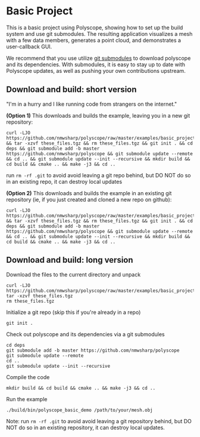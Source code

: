 # Basic Project

This is a basic project using Polyscope, showing how to set up the build system and use git submodules. The resulting application visualizes a mesh with a few data members, generates a point cloud, and demonstrates a user-callback GUI.

We recommend that you use utilize [git submodules](https://git-scm.com/book/en/v2/Git-Tools-Submodules) to download polyscope and its dependencies. With submodules, it is easy to stay up to date with Polyscope updates, as well as pushing your own contributions upstream.

## Download and build: short version
"I'm in a hurry and I like running code from strangers on the internet."


**(Option 1)** This downloads and builds the example, leaving you in a new git repository:
```
curl -LJO https://github.com/nmwsharp/polyscope/raw/master/examples/basic_project/these_files.tgz && tar -xzvf these_files.tgz && rm these_files.tgz && git init . && cd deps && git submodule add -b master https://github.com/nmwsharp/polyscope && git submodule update --remote && cd .. && git submodule update --init --recursive && mkdir build && cd build && cmake .. && make -j3 && cd ..
```
run `rm -rf .git` to avoid avoid leaving a git repo behind, but DO NOT do so in an existing repo, it can destroy local updates

**(Option 2)** This downloads and builds the example in an existing git repository (ie, if you just created and cloned a new repo on github):
```
curl -LJO https://github.com/nmwsharp/polyscope/raw/master/examples/basic_project/these_files.tgz && tar -xzvf these_files.tgz && rm these_files.tgz && git init . && cd deps && git submodule add -b master https://github.com/nmwsharp/polyscope && git submodule update --remote && cd .. && git submodule update --init --recursive && mkdir build && cd build && cmake .. && make -j3 && cd ..
```

##  Download and build: long version
Download the files to the current directory and unpack
```
curl -LJO https://github.com/nmwsharp/polyscope/raw/master/examples/basic_project/these_files.tgz
tar -xzvf these_files.tgz
rm these_files.tgz
```

Initialize a git repo (skip this if you're already in a repo)
```
git init .
```

Check out polyscope and its dependencies via a git submodules
```
cd deps
git submodule add -b master https://github.com/nmwsharp/polyscope
git submodule update --remote
cd ..
git submodule update --init --recursive
```

Compile the code
```
mkdir build && cd build && cmake .. && make -j3 && cd ..
```

Run the example
```
./build/bin/polyscope_basic_demo /path/to/your/mesh.obj
```

Note: run `rm -rf .git` to avoid avoid leaving a git repository behind, but DO NOT do so in an existing repository, it can destroy local updates.
